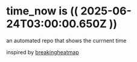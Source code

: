 # time_now is (( 2025-06-24T03:00:00.650Z ))

an automated repo that shows the currnent time

inspired by [breakingheatmap](https://github.com/breakingheatmap/breakingheatmap)
